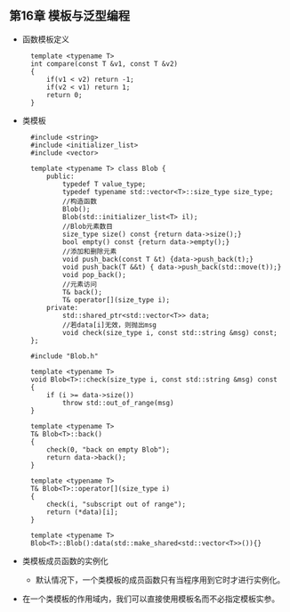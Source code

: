 ## 第16章 模板与泛型编程
- 函数模板定义

		template <typename T>
        int compare(const T &v1, const T &v2)
        {
        	if(v1 < v2) return -1;
            if(v2 < v1) return 1;
            return 0;
        }
- 类模板

		#include <string>
        #include <initializer_list>
		#include <vector>
        
        template <typename T> class Blob {
            public:
                typedef T value_type;
                typedef typename std::vector<T>::size_type size_type;
                //构造函数
                Blob();
                Blob(std::initializer_list<T> il);
                //Blob元素数目
                size_type size() const {return data->size();}
                bool empty() const {return data->empty();}
                //添加和删除元素
                void push_back(const T &t) {data->push_back(t);}
                void push_back(T &&t) { data->push_back(std::move(t));}
                void pop_back();
                //元素访问
                T& back();
                T& operator[](size_type i);
            private:
                std::shared_ptr<std::vector<T>> data;
                //若data[i]无效，则抛出msg
                void check(size_type i, const std::string &msg) const;
        };
        
        #include "Blob.h"

        template <typename T>
        void Blob<T>::check(size_type i, const std::string &msg) const 
        {
            if (i >= data->size())
                throw std::out_of_range(msg)
        }

        template <typename T> 
        T& Blob<T>::back()
        {
            check(0, "back on empty Blob");
            return data->back();
        }

        template <typename T>
        T& Blob<T>::operator[](size_type i)
        {
            check(i, "subscript out of range");
            return (*data)[i];
        }

        template <typename T> 
        Blob<T>::Blob():data(std::make_shared<std::vector<T>>()){}
- 类模板成员函数的实例化
	- 默认情况下，一个类模板的成员函数只有当程序用到它时才进行实例化。
- 在一个类模板的作用域内，我们可以直接使用模板名而不必指定模板实参。